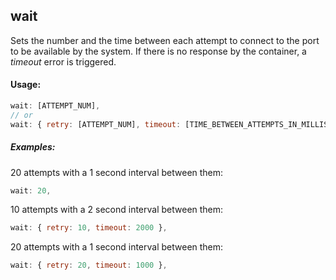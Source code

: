 ## wait

Sets the number and the time between each attempt to connect to the port to be available by the system. If there is no response by the container, a _timeout_ error is triggered.

#### Usage:

```js
wait: [ATTEMPT_NUM],
// or
wait: { retry: [ATTEMPT_NUM], timeout: [TIME_BETWEEN_ATTEMPTS_IN_MILLISECONDS] },
```

##### Examples:

20 attempts with a 1 second interval between them:

```js
wait: 20,
```

10 attempts with a 2 second interval between them:

```js
wait: { retry: 10, timeout: 2000 },
```

20 attempts with a 1 second interval between them:

```js
wait: { retry: 20, timeout: 1000 },
```
